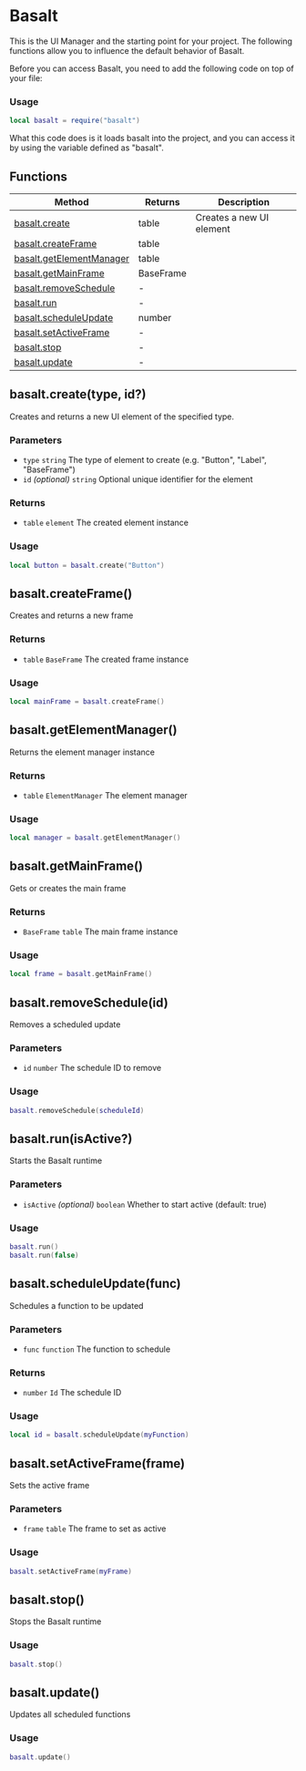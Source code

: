 # Basalt
This is the UI Manager and the starting point for your project. The following functions allow you to influence the default behavior of Basalt.

Before you can access Basalt, you need to add the following code on top of your file:

### Usage
 ```lua
local basalt = require("basalt")
```

What this code does is it loads basalt into the project, and you can access it by using the variable defined as "basalt".

## Functions

|Method|Returns|Description|
|---|---|---|
|[basalt.create](#basalt.create)|table|Creates a new UI element
|[basalt.createFrame](#basalt.createFrame)|table|
|[basalt.getElementManager](#basalt.getElementManager)|table|
|[basalt.getMainFrame](#basalt.getMainFrame)|BaseFrame|
|[basalt.removeSchedule](#basalt.removeSchedule)|-|
|[basalt.run](#basalt.run)|-|
|[basalt.scheduleUpdate](#basalt.scheduleUpdate)|number|
|[basalt.setActiveFrame](#basalt.setActiveFrame)|-|
|[basalt.stop](#basalt.stop)|-|
|[basalt.update](#basalt.update)|-|

## basalt.create(type, id?)
Creates and returns a new UI element of the specified type.

### Parameters
* `type` `string` The type of element to create (e.g. "Button", "Label", "BaseFrame")
* `id` *(optional)* `string` Optional unique identifier for the element

### Returns
* `table` `element` The created element instance

### Usage
 ```lua
local button = basalt.create("Button")
```

## basalt.createFrame()
Creates and returns a new frame

### Returns
* `table` `BaseFrame` The created frame instance

### Usage
 ```lua
local mainFrame = basalt.createFrame()
```

## basalt.getElementManager()
Returns the element manager instance

### Returns
* `table` `ElementManager` The element manager

### Usage
 ```lua
local manager = basalt.getElementManager()
```

## basalt.getMainFrame()
Gets or creates the main frame

### Returns
* `BaseFrame` `table` The main frame instance

### Usage
 ```lua
local frame = basalt.getMainFrame()
```

## basalt.removeSchedule(id)
Removes a scheduled update

### Parameters
* `id` `number` The schedule ID to remove

### Usage
 ```lua
basalt.removeSchedule(scheduleId)
```

## basalt.run(isActive?)
Starts the Basalt runtime

### Parameters
* `isActive` *(optional)* `boolean` Whether to start active (default: true)

### Usage
 ```lua
basalt.run()
basalt.run(false)
```

## basalt.scheduleUpdate(func)
Schedules a function to be updated

### Parameters
* `func` `function` The function to schedule

### Returns
* `number` `Id` The schedule ID

### Usage
 ```lua
local id = basalt.scheduleUpdate(myFunction)
```

## basalt.setActiveFrame(frame)
Sets the active frame

### Parameters
* `frame` `table` The frame to set as active

### Usage
 ```lua
basalt.setActiveFrame(myFrame)
```

## basalt.stop()
Stops the Basalt runtime

### Usage
 ```lua
basalt.stop()
```

## basalt.update()
Updates all scheduled functions

### Usage
 ```lua
basalt.update()
```

